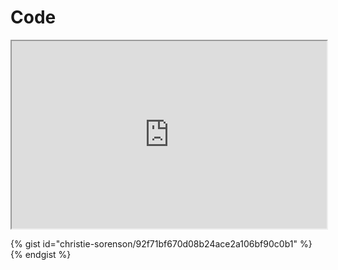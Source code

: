 # Code
[](codepen://csorenson/GZyYja?height=800&theme=0&defaultTab=html)

[](https://jsfiddle.net/christieCA/s8t7p0qz/#tabs=html,result)

[](https://jsfiddle.net/gh/get/library/pure/christie-sorenson/js-book/tree/master/examples/fetch/#tabs=js,result)

<iframe src="https://codp.in/e/MjQ3OTg0" width="100%" height="300"></iframe>

{% gist id="christie-sorenson/92f71bf670d08b24ace2a106bf90c0b1" %} {% endgist %}

